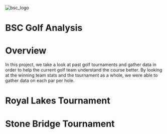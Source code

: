 ![bsc_logo](https://pbs.twimg.com/profile_banners/773490040643223553/1587572492/1500x500)

# BSC Golf Analysis

# Overview

In this project, we take a look at past golf tournaments and gather data in order to help the current golf team understand the course better. By looking at the winning team stats and the tournament as a whole, we were able to gather data on each par per hole. 

# Royal Lakes Tournament 


# Stone Bridge Tournament

